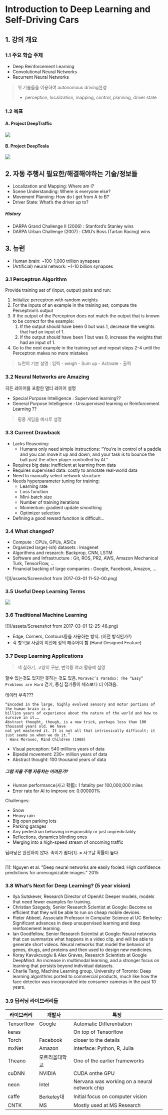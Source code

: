 # Introduction to Deep Learning and Self-Driving Cars

## 1. 강의 개요 
### 1.1 주요 학습 주제
* Deep Reinforcement Learning
* Convolutional Neural Networks
* Recurrent Neural Networks

> 위 기술들을 이용하여 autonomous driving완성 
> * perception, localization, mapping, control,
planning, driver state

### 1.2 목표 
#### A. Project DeepTraffic
![](/assets/project1.png)
#### B. Project DeepTesla
![](/assets/project2.png)

## 2. 자동 주행시 필요한/해결해야하는 기술/정보들 
* Localization and Mapping: Where am I?
* Scene Understanding: Where is everyone else?
* Movement Planning: How do I get from A to B?
* Driver State: What’s the driver up to?

##### History
* DARPA Grand Challenge II (2006) : Stanford’s Stanley wins
* DARPA Urban Challenge (2007) :  CMU’s Boss (Tartan Racing) wins

## 3. 뉴런 
* Human brain: ~100-1,000 trillion synapses
* (Artificial) neural network: ~1-10 billion synapses

### 3.1 Perceptron Algorithm
Provide training set of (input, output) pairs and run:
1. Initialize perceptron with random weights
2. For the inputs of an example in the training set, compute the Perceptron’s output
3. If the output of the Perceptron does not match the output that is known to be
correct for the example:
    1. If the output should have been 0 but was 1, decrease the weights that had an input of 1.
    2. If the output should have been 1 but was 0, increase the weights that had an input of 1.
4. Go to the next example in the training set and repeat steps 2-4 until the Perceptron
makes no more mistakes

> 뉴런의 기본 설명 : 입력 - weigh - Sum up - Activate - 출력

### 3.2 Neural Networks are Amazing
히든 레이어를 포함한 멀티 레이어 설명 
* Special Purpose Intelligence : Supervised learning??
* General Purpose Intelligence : Unsupervised learning or Reinforcement Learning ??

> 핑퐁 게임을 예시로 설명 

### 3.3 Current Drawback
* Lacks Reasoning: 
    * Humans only need simple instructions: “You’re in control of a paddle and you can move it up and down, and your task is to bounce the ball past the other player controlled by AI.”
* Requires big data: inefficient at learning from data
* Requires supervised data: costly to annotate real-world data
* Need to manually select network structure
* Needs hyperparameter tuning for training:
    * Learning rate
    * Loss function
    * Mini-batch size
    * Number of training iterations
    * Momentum: gradient update smoothing
    * Optimizer selection
* Defining a good reward function is difficult…

### 3.4 What changed?
* Compute : CPUs, GPUs, ASICs
* Organized large(-ish) datasets : Imagenet
* Algorithms and research: Backprop, CNN, LSTM
* Software and Infrastructure : Git, ROS, PR2, AWS, Amazon Mechanical Turk, TensorFlow, …
* Financial backing of large companies : Google, Facebook, Amazon, …

![](/assets/Screenshot from 2017-03-01 11-52-00.png)

### 3.5 Useful Deep Learning Terms

![](http://www.asimovinstitute.org/wp-content/uploads/2016/09/neuralnetworks.png)

### 3.6 Traditional Machine Learning 
![](/assets/Screenshot from 2017-03-01 12-25-48.png)
* Edge, Corners, Contours등을 사용하는 방식. (이전 방식인가?)
* 각 항목을 사람이 이전에 정의 해주어야 함 (Hand Designed Feature)

### 3.7 Deep Learning Applications 
> 색 칠하기, 고양이 구분, 번역등 여러 활용예 설명 

할수 있는것도 있지만 못하는 것도 있음. `Moravec’s Paradox: The “Easy” Problems are Hard`
걷기, 중심 잡기등이 체스보다 더 어려움. 

데이터 부족???
```
“Encoded in the large, highly evolved sensory and motor portions of the human brain is a
billion years of experience about the nature of the world and how to survive in it.…
Abstract thought, though, is a new trick, perhaps less than 100 thousand years old. We have
not yet mastered it. It is not all that intrinsically difficult; it just seems so when we do it.”
- Hans Moravec, Mind Children (1988)
```
* Visual perception: 540 millions years of data
* Bipedal movement: 230+ million years of data
* Abstract thought: 100 thousand years of data

##### 그럼 자율 주행 자동차는 어려운가?
* Human performance(사고 확률): 1 fatality per 100,000,000 miles
* Error rate for AI to improve on: 0.000001%

Challenges:
* Snow
* Heavy rain
* Big open parking lots
* Parking garages
* Any pedestrian behaving irresponsibly or just unpredictably
* Reflections, dynamics blinding ones
* Merging into a high-speed stream of oncoming traffic

딥러닝은 완전하지 않다. 속이기 쉽다[1]. = 사고날 확률이 높다. 



---
[1]: Nguyen et al. "Deep neural networks are easily fooled: High confidence predictions for unrecognizable images." 2015



### 3.8 What’s Next for Deep Learning? (5 year vision)

* Ilya Sutskever, Research Director of OpenAI: Deeper models, models that need fewer examples for training.
* Christian Szegedy, Senior Research Scientist at Google: Become so efficient that they will be able to run on cheap mobile devices.
* Pieter Abbeel, Associate Professor in Computer Science at UC Berkeley: Significant advances in deep unsupervised learning and deep reinforcement learning.
* Ian Goodfellow, Senior Research Scientist at Google: Neural networks that can summarize what happens in a video clip, and will be able to generate short videos. Neural networks that model the behavior of genes, drugs, and proteins and then used to design new medicines.
* Koray Kavukcuoglu & Alex Graves, Research Scientists at Google DeepMind: An increase in multimodal learning, and a stronger focus on learning that persists beyond individual datasets.
* Charlie Tang, Machine Learning group, University of Toronto: Deep learning algorithms ported to commercial products, much like how the face detector was incorporated into consumer cameras in the past 10 years.

### 3.9 딥러닝 라이브러리들

|라이브러리|개발사|특징|
|-|-|-|
|Tensorflow|Google|Automatic Differentiation|
|keras||On top of Tensorflow|
|Torch|Facebook|closer to the details|
|mxNet|Amazon|Interface: Python, R, Julia|
|Theano|모트리올대학교| One of the earlier frameworks|
|cuDNN|NVIDIA| CUDA onthe GPU|
|neon|Intel|Nervana was working on a neural network chip|
|caffe|Berkeley대|Initial focus on computer vision|
|CNTK|MS|Mostly used at MS Research|


